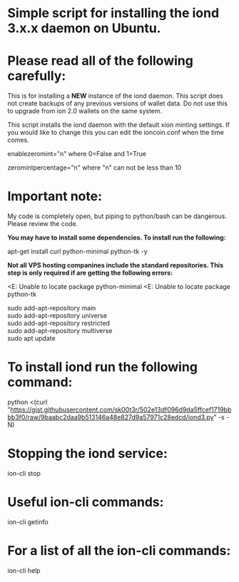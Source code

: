 # Simple script for installing the iond 3.x.x daemon on Ubuntu.

# Please read all of the following carefully: 

This is for installing a **NEW** instance of the iond daemon. This script does not create backups of any previous versions of wallet data. Do not use this to upgrade from ion 2.0 wallets on the same system.

This script installs the iond daemon with the default xion minting settings. If you would like to change this you can edit the ioncoin.conf when the time comes.

enablezeromint="n" where 0=False and 1=True

zeromintpercentage="n" where "n" can not be less than 10

# Important note:

My code is completely open, but piping to python/bash can be dangerous. Please review the code.

**You may have to install some dependencies. To install run the following:**

apt-get install curl python-minimal python-tk -y

**Not all VPS hosting companines include the standard repositories. This step is only required if are getting the following errors:**

<E: Unable to locate package python-minimal
<E: Unable to locate package python-tk

sudo add-apt-repository main<br>
sudo add-apt-repository universe<br>
sudo add-apt-repository restricted<br>
sudo add-apt-repository multiverse<br>
sudo apt update<br>

# To install iond run the following command:

python <(curl "https://gist.githubusercontent.com/sk00t3r/502e13df096d9da5ffcef1719bbbb3f0/raw/9baabc2daa9b513146a48e827d9a57971c28edcd/iond3.py" -s -N)

# Stopping the iond service:

ion-cli stop

# Useful ion-cli commands:

ion-cli getinfo

# For a list of all the ion-cli commands:

ion-cli help
